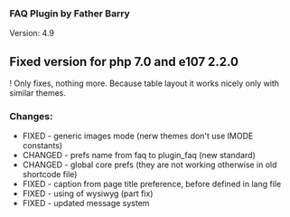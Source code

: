 ### FAQ Plugin  by Father Barry 

Version: 4.9

## Fixed version for php 7.0 and e107 2.2.0

! Only fixes, nothing more. Because table layout it works nicely only with similar themes. 

### Changes:
- FIXED 	- generic images mode  (nerw themes don't use IMODE constants)
- CHANGED - prefs name from faq to plugin_faq (new standard) 
- CHANGED - global core prefs (they are not working otherwise in old shortcode file)
- FIXED 	- caption from page title preference, before defined in lang file
- FIXED 	- using of wysiwyg (part fix)
- FIXED 	- updated message system